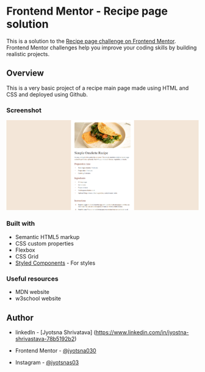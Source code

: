 # Frontend Mentor - Recipe page solution

This is a solution to the [Recipe page challenge on Frontend Mentor](https://www.frontendmentor.io/challenges/recipe-page-KiTsR8QQKm). Frontend Mentor challenges help you improve your coding skills by building realistic projects.

## Overview

This is a very basic project of a recipe main page made using HTML and CSS and deployed using Github.

### Screenshot

![](./design/Screenshot.jpg.png)

### Built with

- Semantic HTML5 markup
- CSS custom properties
- Flexbox
- CSS Grid
- [Styled Components](https://styled-components.com/) - For styles

### Useful resources

- MDN website
- w3school website

## Author

- linkedIn - [Jyotsna Shrivatava] (https://www.linkedin.com/in/jyostna-shrivastava-78b5192b2)

- Frontend Mentor - [@jyotsna030](https://www.frontendmentor.io/profile/jyotsna030)

- Instagram - [@jyotsnas03](https://www.instagram.com/jyotsnas03?igsh=MTRnZGxncmZycnJsNw==)
